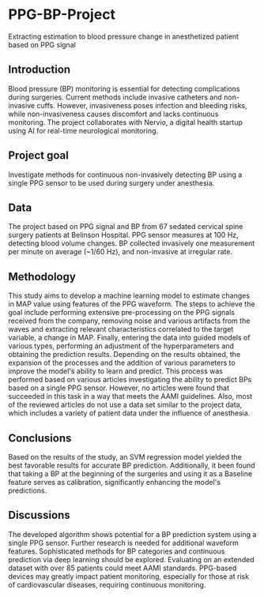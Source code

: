 # PPG-BP-Project
Extracting estimation to blood pressure change in anesthetized patient based on PPG signal

## Introduction
Blood pressure (BP) monitoring is essential for detecting complications during surgeries. Current methods include invasive catheters and non-invasive cuffs. However, invasiveness poses infection and bleeding risks, while non-invasiveness causes discomfort and lacks continuous monitoring. The project collaborates with Nervio, a digital health startup using AI for real-time neurological monitoring.

## Project goal 
Investigate methods for continuous non-invasively detecting BP using a single PPG sensor to be used during surgery under anesthesia.

## Data
The project based on PPG signal and BP from 67 sedated cervical spine surgery patients at Belinson Hospital. PPG sensor measures at 100 Hz, detecting blood volume changes. BP collected invasively one measurement per minute on average (~1/60 Hz), and non-invasive at irregular rate.

## Methodology
This study aims to develop a machine learning model to estimate changes in MAP value using features of the PPG waveform. The steps to achieve the goal include performing extensive pre-processing on the PPG signals received from the company, removing noise and various artifacts from the waves and extracting relevant characteristics correlated to the target variable, a change in MAP. Finally, entering the data into guided models of various types, performing an adjustment of the hyperparameters and obtaining the prediction results. Depending on the results obtained, the expansion of the processes and the addition of various parameters to improve the model's ability to learn and predict. This process was performed based on various articles investigating the ability to predict BPs based on a single PPG sensor. However, no articles were found that succeeded in this task in a way that meets the AAMI guidelines. Also, most of the reviewed articles do not use a data set similar to the project data, which includes a variety of patient data under the influence of anesthesia. 

## Conclusions
Based on the results of the study, an SVM regression model yielded the best favorable results for accurate BP prediction. Additionally, it been found that taking a BP at the beginning of the surgeries and using it as a Baseline feature serves as calibration, significantly enhancing the model's predictions.

## Discussions
The developed algorithm shows potential for a BP prediction system using a single PPG sensor. Further research is needed for additional waveform features. Sophisticated methods for BP categories and continuous prediction via deep learning should be explored. Evaluating on an extended dataset with over 85 patients could meet AAMI standards. PPG-based devices may greatly impact patient monitoring, especially for those at risk of cardiovascular diseases, requiring continuous monitoring.
